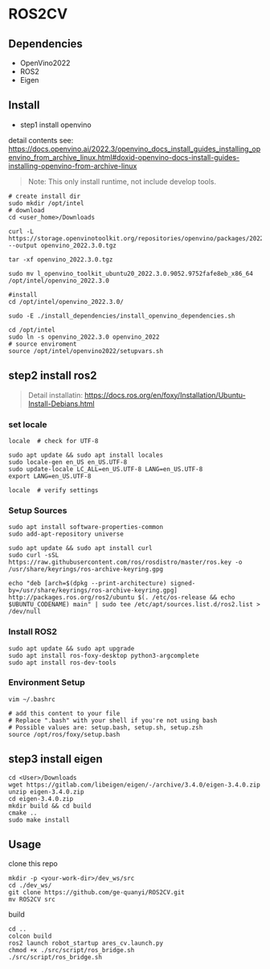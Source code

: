 # ROS2CV

## Dependencies
- OpenVino2022
- ROS2
- Eigen

## Install
- step1 install openvino

detail contents see: <https://docs.openvino.ai/2022.3/openvino_docs_install_guides_installing_openvino_from_archive_linux.html#doxid-openvino-docs-install-guides-installing-openvino-from-archive-linux>

> Note: This only install runtime, not include develop tools.

```shell
# create install dir
sudo mkdir /opt/intel
# download
cd <user_home>/Downloads   

curl -L https://storage.openvinotoolkit.org/repositories/openvino/packages/2022.3/linux/l_openvino_toolkit_ubuntu20_2022.3.0.9052.9752fafe8eb_x86_64.tgz --output openvino_2022.3.0.tgz   

tar -xf openvino_2022.3.0.tgz   

sudo mv l_openvino_toolkit_ubuntu20_2022.3.0.9052.9752fafe8eb_x86_64 /opt/intel/openvino_2022.3.0   

#install
cd /opt/intel/openvino_2022.3.0/   

sudo -E ./install_dependencies/install_openvino_dependencies.sh

cd /opt/intel 
sudo ln -s openvino_2022.3.0 openvino_2022
# source enviroment
source /opt/intel/openvino2022/setupvars.sh

```

## step2 install ros2

> Detail installatin: <https://docs.ros.org/en/foxy/Installation/Ubuntu-Install-Debians.html>
### set locale
```shell
locale  # check for UTF-8

sudo apt update && sudo apt install locales
sudo locale-gen en_US en_US.UTF-8
sudo update-locale LC_ALL=en_US.UTF-8 LANG=en_US.UTF-8
export LANG=en_US.UTF-8

locale  # verify settings
```

### Setup Sources
```shell
sudo apt install software-properties-common
sudo add-apt-repository universe

sudo apt update && sudo apt install curl
sudo curl -sSL https://raw.githubusercontent.com/ros/rosdistro/master/ros.key -o /usr/share/keyrings/ros-archive-keyring.gpg

echo "deb [arch=$(dpkg --print-architecture) signed-by=/usr/share/keyrings/ros-archive-keyring.gpg] http://packages.ros.org/ros2/ubuntu $(. /etc/os-release && echo $UBUNTU_CODENAME) main" | sudo tee /etc/apt/sources.list.d/ros2.list > /dev/null

```

### Install ROS2
```shell
sudo apt update && sudo apt upgrade
sudo apt install ros-foxy-desktop python3-argcomplete
sudo apt install ros-dev-tools
```

### Environment Setup
```shell
vim ~/.bashrc

# add this content to your file
# Replace ".bash" with your shell if you're not using bash
# Possible values are: setup.bash, setup.sh, setup.zsh
source /opt/ros/foxy/setup.bash
```

## step3 install eigen

```shell
cd <User>/Downloads   
wget https://gitlab.com/libeigen/eigen/-/archive/3.4.0/eigen-3.4.0.zip   
unzip eigen-3.4.0.zip   
cd eigen-3.4.0.zip   
mkdir build && cd build    
cmake ..   
sudo make install  
```
## Usage
clone this repo
```shell
mkdir -p <your-work-dir>/dev_ws/src
cd ./dev_ws/
git clone https://github.com/ge-quanyi/ROS2CV.git
mv ROS2CV src
```
build
```shell
cd ..
colcon build 
ros2 launch robot_startup ares_cv.launch.py
chmod +x ./src/script/ros_bridge.sh
./src/script/ros_bridge.sh
```


